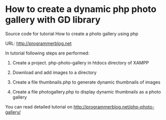 # How to create a dynamic php photo gallery with GD library
Source code for tutorial How to create a photo gallery using php

URL: http://programmerblog.net


In tutorial following steps are performed:


1. Create a project.  php-photo-gallery in htdocs directory of XAMPP

2. Download and add images to a directory

3. Create a file thumbnails.php to generate dynamic thumbnails of images

4. Create a file photogallery.php to display dynamic thumbnails as a photo gallery 

You can read detailed tutorial on http://programmerblog.net/php-photo-gallery/
